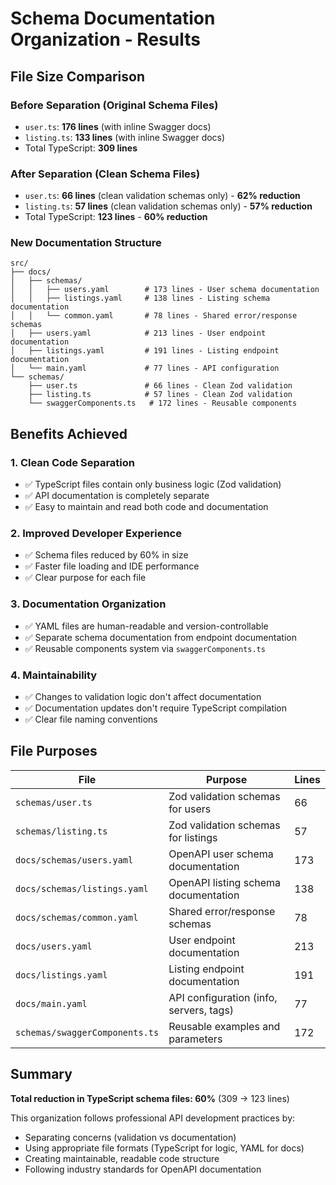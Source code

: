 # Schema Documentation Organization - Results

## File Size Comparison

### Before Separation (Original Schema Files)

- `user.ts`: **176 lines** (with inline Swagger docs)
- `listing.ts`: **133 lines** (with inline Swagger docs)
- Total TypeScript: **309 lines**

### After Separation (Clean Schema Files)

- `user.ts`: **66 lines** (clean validation schemas only) - **62% reduction**
- `listing.ts`: **57 lines** (clean validation schemas only) - **57% reduction**
- Total TypeScript: **123 lines** - **60% reduction**

### New Documentation Structure

```
src/
├── docs/
│   ├── schemas/
│   │   ├── users.yaml        # 173 lines - User schema documentation
│   │   ├── listings.yaml     # 138 lines - Listing schema documentation
│   │   └── common.yaml       # 78 lines - Shared error/response schemas
│   ├── users.yaml            # 213 lines - User endpoint documentation
│   ├── listings.yaml         # 191 lines - Listing endpoint documentation
│   └── main.yaml             # 77 lines - API configuration
└── schemas/
    ├── user.ts               # 66 lines - Clean Zod validation
    ├── listing.ts            # 57 lines - Clean Zod validation
    └── swaggerComponents.ts   # 172 lines - Reusable components
```

## Benefits Achieved

### 1. **Clean Code Separation**

- ✅ TypeScript files contain only business logic (Zod validation)
- ✅ API documentation is completely separate
- ✅ Easy to maintain and read both code and documentation

### 2. **Improved Developer Experience**

- ✅ Schema files reduced by 60% in size
- ✅ Faster file loading and IDE performance
- ✅ Clear purpose for each file

### 3. **Documentation Organization**

- ✅ YAML files are human-readable and version-controllable
- ✅ Separate schema documentation from endpoint documentation
- ✅ Reusable components system via `swaggerComponents.ts`

### 4. **Maintainability**

- ✅ Changes to validation logic don't affect documentation
- ✅ Documentation updates don't require TypeScript compilation
- ✅ Clear file naming conventions

## File Purposes

| File                           | Purpose                                 | Lines |
| ------------------------------ | --------------------------------------- | ----- |
| `schemas/user.ts`              | Zod validation schemas for users        | 66    |
| `schemas/listing.ts`           | Zod validation schemas for listings     | 57    |
| `docs/schemas/users.yaml`      | OpenAPI user schema documentation       | 173   |
| `docs/schemas/listings.yaml`   | OpenAPI listing schema documentation    | 138   |
| `docs/schemas/common.yaml`     | Shared error/response schemas           | 78    |
| `docs/users.yaml`              | User endpoint documentation             | 213   |
| `docs/listings.yaml`           | Listing endpoint documentation          | 191   |
| `docs/main.yaml`               | API configuration (info, servers, tags) | 77    |
| `schemas/swaggerComponents.ts` | Reusable examples and parameters        | 172   |

## Summary

**Total reduction in TypeScript schema files: 60%** (309 → 123 lines)

This organization follows professional API development practices by:

- Separating concerns (validation vs documentation)
- Using appropriate file formats (TypeScript for logic, YAML for docs)
- Creating maintainable, readable code structure
- Following industry standards for OpenAPI documentation
